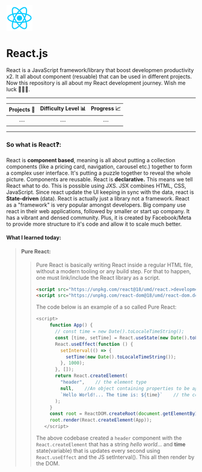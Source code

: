 <img src="project-images/react-logo.png" alt="React logo" width=70 height="70">

# React.js

React is a JavaScript framework/library that boost developmen productivity x2. It all about component (resuable) that can be used in different projects. Now this repository is all about my React development journey. Wish me luck 💪🏽💯.

---

| Projects 👫 | Difficulty Level 📊 | Progress 📈 |
| :---------: | :-----------------: | :---------: |
|    ....     |        ....         |    ....     |
|             |                     |             |

---

### So what is React❓:

React is **component based**, meaning is all about putting a collection components (like a pricing card, navigation, carousel etc.) together to form a complex user interface. It's putting a puzzle together to reveal the whole picture. Components are reusable. React is **declarative.** This means we tell React what to do. This is possible using JXS. JSX combines HTML, CSS, JavaScript. Since react update the UI keeping in sync with the data, react is **State-driven** (data). React is actually just a library not a framework. React as a "framework" is very popular amongst developers. Big company use react in their web applications, followed by smaller or start up company. It has a vibrant and densed community. Plus, it is created by Facebook/Meta to provide more structure to it's code and allow it to scale much better.

#### What I learned today:

> #### Pure React:
>
> > Pure React is basically writing React inside a regular HTML file, without a modern tooling or any build step. For that to happen, one must link/include the React library as a script.
> >
> > ```html
> > <script src="https://unpkg.com/react@18/umd/react.>development.js"></script>
> > <script src="https://unpkg.com/react-dom@18/umd/react-dom.development.js"></script>
> > ```
> >
> > The code below is an example of a so called Pure React:
> >
> > ```js
> > <script>
> >      function App() {
> >        // const time = new Date().toLocaleTimeString();
> >        const [time, setTime] = React.useState(new Date().toLocaleTimeString());
> >        React.useEffect(function () {
> >          setInterval(() => {
> >            setTime(new Date().toLocaleTimeString());
> >          }, 1000);
> >        }, []);
> >        return React.createElement(
> >          "header",    // the element type
> >          null,    //An object containing properties to be applied on the element - in this case there is no property so 'null' is passed.
> >          `Hello World!... The time is: ${time}`    // the content of the element. Also reffered to as children
> >        );
> >      }
> >      const root = ReactDOM.createRoot(document.getElementById("root"));
> >      root.render(React.createElement(App));
> >    </script>
> > ```
> >
> > The above codebase created a `header` component with the `React.createElement` that has a string _hello world..._ and **time** state(variable) that is updates every second using `React.useEffect` and the JS setInterval(). This all then render by the DOM.
